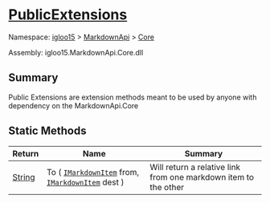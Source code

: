 # [PublicExtensions](./PublicExtensions.md)

Namespace: [igloo15]() > [MarkdownApi]() > [Core](./README.md)

Assembly: igloo15.MarkdownApi.Core.dll

## Summary
Public Extensions are extension methods meant to be used by anyone with dependency on the MarkdownApi.Core

## Static Methods

| Return | Name | Summary | 
| --- | --- | --- | 
| [String](https://docs.microsoft.com/en-us/dotnet/api/System.String) | To ( [`IMarkdownItem`](./Interfaces/IMarkdownItem.md) from, [`IMarkdownItem`](./Interfaces/IMarkdownItem.md) dest ) | Will return a relative link from one markdown item to the other | 


